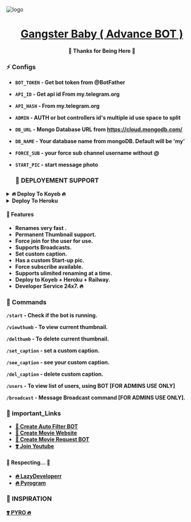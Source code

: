 <img src="https://graph.org/file/ad48ac09b1e6f30d2dae4.jpg" alt="logo" target="/blank">

<h1 align="center">
 <b><a href="https://telegram.me/LazyDeveloper" target="/blank"> Gangster Baby ( Advance BOT ) </a></>
</h1>

<p align="center">🤍 Thanks for Being Here 🤍</p>


### ⚡️ Configs 

* `BOT_TOKEN`  - Get bot token from @BotFather

* `API_ID` - Get api id From my.telegram.org 

* `API_HASH` - From my.telegram.org 

* `ADMIN` - AUTH or bot controllers id's multiple id use space to split 

* `DB_URL`  - Mongo Database URL from https://cloud.mongodb.com/

* `DB_NAME`  - Your database name from mongoDB. Default will be 'my'

* `FORCE_SUB` - your force sub channel username without @ 

* `START_PIC` - start message photo


  ### 📶 DEPLOYEMENT SUPPORT

<details><summary>🔥 Deploy To Koyeb 🔥</summary>
<p>
<br>                 
<a target="/blank" href="https://app.koyeb.com/deploy?type=git&repository=github.com/LazyDeveloperr/Gangster-Baby-Renamer-BOT&branch=main&name=lazy-gangster-baby" >
  <img src="https://www.koyeb.com/static/images/deploy/button.svg" alt="Deploy">
</a>
</p>
</details>

<details><summary>Deploy To Heroku</summary>
<p>
<br>
<a href="https://heroku.com/deploy?template=https://github.com/LazyDeveloperr/Gangster-Baby-Renamer-BOT">
  <img src="https://www.herokucdn.com/deploy/button.svg" alt="Deploy">
</a>
</p>
</details>





#### 🥰 Features
 - Renames very fast .
 - Permanent Thumbnail support.
 - Force join for the user for use.
 - Supports Broadcasts.
 - Set custom caption.
 - Has a custom Start-up pic.
 - Force subscribe available.
 - Supports ulimited renaming at a time.
 - Deploy to Koyeb + Heroku + Railway.
 - Developer Service 24x7. 🔥

### 🚦 Commands
`/start` - Check if the bot is running.

`/viewthumb` - To view current thumbnail.

`/delthumb` - To delete current thumbnail.

`/set_caption` - set a custom caption.

`/see_caption` - see your custom caption.

`/del_caption` - delete custom caption.

`/users` - To view list of users, using BOT [FOR ADMINS USE ONLY]

`/broadcast` - Message Broadcast command [FOR ADMINS USE ONLY].


### 🔗 important_Links
- [🤩 Create Auto Filter BOT](https://www.youtube.com/watch?v=jw3e4L1u-Vo&t=22s)
- [🤩 Create Movie Website](https://www.youtube.com/watch?v=h3Uvr15ZPnc)
- [🤩 Create Movie Request BOT](https://www.youtube.com/watch?v=mIEv7MjLj2U&t=38s)
- [❣️ Join Youtube](https://www.youtube.com/channel/UCY-iDra0x2hdd9PdHKcZkRw)


#### 🧡 Respecting... 🧡
- [🔥 LazyDeveloperr](https://github.com/LazyDeveloperr) 
- [🔥 Pyrogram](https://github.com/pyrogram/pyrogram)


### 🤩 INSPIRATION
<a href="#">
   <p>❣️ PYRO 🔥</p>
</a>
